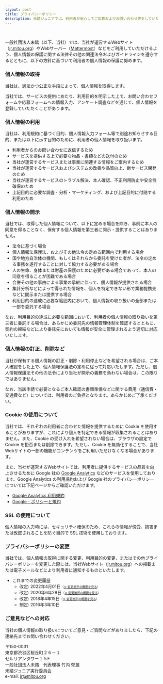 ```yaml
---
layout: post
title: プライバシーポリシー
description: 未踏ジュニアでは、利用者が安心してご応募およびお問い合わせ等をしていただくために、プライバシーポリシーに則って個人情報を適切に取り扱っています。
---
```


<br>

一般社団法人未踏（以下、当社）では、当社が運営するWebサイト（[jr.mitou.org](/)）やWebサーバー（[Mattermost](https://ja.wikipedia.org/wiki/Mattermost)）などをご利用していただけるよう、個人情報の保護に関する法律その他の関連法令およびガイドラインを遵守するとともに、以下の方針に基づいて利用者の個人情報の保護に努めます。


### 個人情報の取得

当社は、適法かつ公正な手段によって、個人情報を取得します。

当社では、サービスの提供にあたり、利用目的を明示した上で、お問い合わせフォームや応募フォームへの情報入力、アンケート調査などを通じて、個人情報を登録していただくことがあります。


### 個人情報の利用

当社は、利用規約に基づく目的、個人情報入力フォーム等で別途お知らせする目的、または以下に示す目的のために、利用者の個人情報を取り扱います。

- 利用者からのお問い合わせに返信するため
- サービスを提供する上で必要な物品・書類などの送付のため
- 当社が運営するサービスまたは事業に関連する情報をご案内するため
- 当社が運営するサービスおよびシステムの改善や品質向上、新サービス開発のため
- 当社が運営するサービスのトラブル解決、本人確認、不正利用防止や安全性確保のため
- 上記目的に必要な調査・分析・マーケティング、および上記目的に付随する利用のため


### 個人情報の開示

当社では、取得した個人情報について、以下に定める場合を除き、事前に本人の同意を得ることなく、保有する個人情報を第三者に開示・提供することはありません。

- 法令に基づく場合
- 個人情報法保護法、およびその他法令の定める範囲内で利用する場合
- 国や地方自治体の機関、もしくはそれらから委託を受けた者が、法令の定める事務を遂行することに対して協力する必要がある場合
- 人の生命、身体または財産の保護のために必要がある場合であって、本人の同意を得ることが困難である場合
- 合併その他の事由による事業の承継に伴って、個人情報が提供される場合
- 集計分析などによって得られた情報を、個人を特定できない形で業務提携先などに開示または提供する場合
- 利用目的の達成に必要な範囲内において、個人情報の取り扱いの全部または一部を委託する場合

なお、利用目的の達成に必要な範囲において、利用者の個人情報の取り扱いを第三者に委託する場合は、あらかじめ委託先の情報管理体制を確認するとともに、契約の締結などにより委託先においても情報が安全に管理されるよう適切に対応いたします。



### 個人情報の訂正、削除など

当社が保有する個人情報の訂正・削除・利用停止などを希望される場合は、ご本人確認をした上で、個人情報保護法の定めに従って対応いたします。ただし、個人情報保護法その他の法令により当社が開示の義務を負わない場合は、この限りではありません。

なお、当該申請で必要となるご本人確認の書類準備などに関する費用（通信費・交通費など）については、利用者のご負担となります。あらかじめご了承ください。


### Cookie の使用について

当社では、それぞれの利用者に合わせた情報を提供するために Cookie を使用することがありますが、これにより個人を特定できる情報が収集されることはありません。また、Cookie の受け入れを希望されない場合は、ブラウザの設定で Cookie を拒否または削除できます。ただし、Cookie を無効化することで、当社Webサイトの一部の機能がコンテンツをご利用いただけなくなる場合があります。

また、当社が運営するWebサイトでは、利用者に提供するサービスの品質を向上させるために Google 社の [Google Analytics](https://marketingplatform.google.com/intl/ja/about/analytics/) などのサービスを使用しております。Google Analytics の利用規約および Google 社のプライバシーポリシーについては下記ページからご確認いただけます。

- [Google Analytics 利用規約](https://marketingplatform.google.com/about/analytics/terms/jp/)
- [Google - ポリシーと規約](https://policies.google.com/?hl=ja)


### SSL の使用について

個人情報の入力時には、セキュリティ確保のため、これらの情報が傍受、妨害または改竄されることを防ぐ目的で SSL 技術を使用しております。


### プライバシーポリシーの変更

当社では、個人情報の取得に関する変更、利用目的の変更、またはその他プライバシーポリシーを変更した際には、当社Webサイト（[jr.mitou.org](/)）への掲載または電子メールなどにより利用者に通知するものといたします。

- これまでの変更履歴
  - 改定: 2022年4月01日<small><small>（[&#8811; 変更箇所の概要を見る](https://github.com/mitou/jr.mitou.org/commit/3a4a2ea)）</small></small>
  - 改定: 2020年6年28日<small><small>（[&#8811; 変更箇所の概要を見る](https://github.com/mitou/jr.mitou.org/commit/d33df69)）</small></small>
  - 改定: 2018年4年15日<small><small>（[&#8811; 変更箇所の概要を見る](https://github.com/mitou/mitoujr/commit/2f06018#diff-af686d8c85fc49fb2492b96062876a1cad70cbb2dae234301d7daa435320aea4R111)）</small></small>
  - 制定: 2016年3年10日


### ご意見などへの対応

当社の個人情報の取り扱いについてご意見・ご質問などがありましたら、下記の連絡先までお問い合わせください。

〒150-0031<br>
東京都渋谷区桜丘町２６－１<br>
セルリアンタワー１５F<br>
一般社団法人未踏　代表理事 竹内 郁雄<br>
未踏ジュニア実行委員会<br>
e-mail: jr@mitou.org

<br><br>
